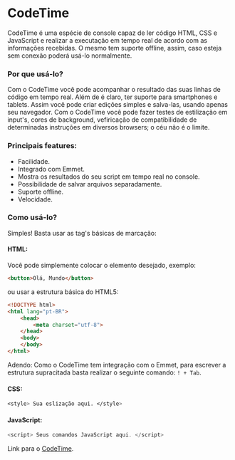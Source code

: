 # CodeTime

CodeTime é uma espécie de console capaz de ler código HTML, CSS e JavaScript e realizar a executação em tempo real de acordo com as informações recebidas. O mesmo tem suporte offline, assim, caso esteja sem conexão poderá usá-lo normalmente.

### Por que usá-lo?

Com o CodeTime você pode acompanhar o resultado das suas linhas de código em tempo real. Além de é claro, ter suporte para smartphones e tablets. Assim você pode criar edições simples e salva-las, usando apenas seu navegador. Com o CodeTime você pode fazer testes de estilização em input's, cores de background, vefiricação de compatibilidade de determinadas instruções em diversos browsers; o céu não é o limite.

### Principais features:

- Facilidade.
- Integrado com Emmet.
- Mostra os resultados do seu script em tempo real no console.
- Possibilidade de salvar arquivos separadamente.
- Suporte offline.
- Velocidade.

### Como usá-lo?

Simples! Basta usar as tag's básicas de marcação:

#### HTML:

Você pode simplemente colocar o elemento desejado, exemplo:

```html
<button>Olá, Mundo</button>
```

ou usar a estrutura básica do HTML5: 

```html
<!DOCTYPE html>
<html lang="pt-BR">
    <head>
        <meta charset="utf-8">
    </head>
    <body>
    </body>
</html>

```
Adendo: Como o CodeTime tem integração com o Emmet, para escrever a estrutura supracitada basta realizar o seguinte comando: ``` ! + Tab ```.

#### CSS: 

```css
<style> Sua eslização aqui. </style>
```

#### JavaScript: 

```javascript
<script> Seus comandos JavaScript aqui. </script>
```

Link para o [CodeTime].

[CodeTime]: <https://caique39.github.io/Console>


